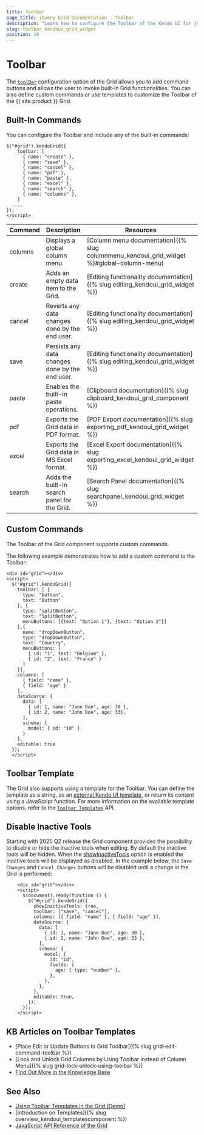 ```yaml
---
title: Toolbar
page_title: jQuery Grid Documentation - Toolbar
description: "Learn how to configure the Toolbar of the Kendo UI for jQuery Grid."
slug: toolbar_kendoui_grid_widget
position: 19
---
```


# Toolbar

The [`toolBar`](/api/javascript/ui/grid/configuration/toolbar) configuration option of the Grid allows you to add command buttons and allows the user to invoke built-in Grid functionalities. You can also define custom commands or use templates to customize the Toolbar of the {{ site.product }} Grid.

## Built-In Commands

You can configure the Toolbar and include any of the built-in commands:

```
$("#grid").kendoGrid({
    toolbar: [
      { name: "create" },
      { name: "save" },
      { name: "cancel" },
      { name: "pdf" },
      { name: "paste" },
      { name: "excel" },
      { name: "search" },
      { name: "columns" },
    ]
  ....
});
</script>
```

| Command | Description | Resources|
|---|---|---|
| columns | Displays a global column menu. | [Column menu documentation]({% slug columnmenu_kendoui_grid_widget %}#global-column-menu) |
| create | Adds an empty data item to the Grid.| [Editing functionality documentation]({% slug editing_kendoui_grid_widget %}) |
| cancel | Reverts any data changes done by the end user.|[Editing functionality documentation]({% slug editing_kendoui_grid_widget %}) |
| save | Persists any data changes done by the end user.|[Editing functionality documentation]({% slug editing_kendoui_grid_widget %}) |
| paste | Enables the built-in paste operations.| [Clipboard documentation]({% slug clipboard_kendoui_grid_component %})|
| pdf | Exports the Grid data in PDF format.| [PDF Export documentation]({% slug exporting_pdf_kendoui_grid_widget %})|
| excel | Exports the Grid data in MS Excel format.| [Excel Export documentation]({% slug exporting_excel_kendoui_grid_widget %})|
| search | Adds the built-in search panel for the Grid.| [Search Panel documentation]({% slug searchpanel_kendoui_grid_widget %})|

## Custom Commands

The Toolbar of the Grid component supports custom commands.

The following example demonstrates how to add a custom command to the Toolbar:

```dojo
<div id="grid"></div>
<script>
  $("#grid").kendoGrid({
    toolbar: [ {
      type: "button",
      text: "Button"
    }, {
      type: "splitButton",
      text: "SplitButton",
      menuButtons: [{text: "Option 1"}, {text: "Option 2"}]
    },{
      name: "dropDownButton",
      type: "dropDownButton",
      text: "Country",
      menuButtons: [
        { id: "1", text: "Belgium" },
        { id: "2", text: "France" }
      ]
    }],
    columns: [
      { field: "name" },
      { field: "age" }
    ],
    dataSource: {
      data: [
        { id: 1, name: "Jane Doe", age: 30 },
        { id: 2, name: "John Doe", age: 33},
      ],
      schema: {
        model: { id: "id" }
      }
    },
    editable: true
  });
  </script>
```


## Toolbar Template

The Grid also supports using a template for the Toolbar. You can define the template as a string, as an [external Kendo UI template](https://docs.telerik.com/kendo-ui/framework/templates/get-started-external), or return its content using a JavaScript function. For more information on the available template options, refer to the [`Toolbar Templates`](/https://docs.telerik.com/kendo-ui/controls/grid/templates/toolbar-template) API.


## Disable Inactive Tools

Starting with 2025 Q2 release the Grid component provides the possibility to disable or hide the inactive tools when editing. By default the inactive tools will be hidden. When the [showInactiveTools](/api/javascript/ui/grid/configuration/showinactivetools) option is enabled the inactive tools will be displayed as disabled.
In the example below, the `Save Changes` and `Cancel Changes` buttons will be disabled until a change in the Grid is performed:

```dojo
    <div id="grid"></div>
    <script>
      $(document).ready(function () {
        $("#grid").kendoGrid({
          showInactiveTools: true,
          toolbar: ["save", "cancel"],
          columns: [{ field: "name" }, { field: "age" }],
          dataSource: {
            data: [
              { id: 1, name: "Jane Doe", age: 30 },
              { id: 2, name: "John Doe", age: 33 },
            ],
            schema: {
              model: {
                id: "id",
                fields: {
                  age: { type: "number" },
                },
              },
            },
          },
          editable: true,
        });
      });
    </script>

```


## KB Articles on Toolbar Templates

* [Place Edit or Update Buttons to Grid Toolbar]({% slug grid-edit-command-toolbar %})
* [Lock and Unlock Grid Columns by Using Toolbar instead of Column Menu]({% slug grid-lock-unlock-using-toolbar %})
* [Find Out More in the Knowledge Base](/knowledge-base)

## See Also

* [Using Toolbar Templates in the Grid (Demo)](https://demos.telerik.com/kendo-ui/grid/toolbar-template)
* [Introduction on Templates]({% slug overview_kendoui_templatescomponent %})
* [JavaScript API Reference of the Grid](/api/javascript/ui/grid)
